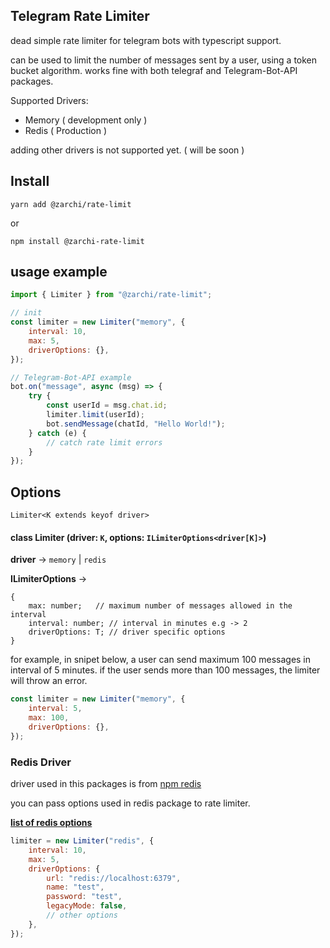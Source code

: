 ## Telegram Rate Limiter

dead simple rate limiter for telegram bots with typescript support.

can be used to limit the number of messages sent by a user, using a token bucket algorithm. works fine with both telegraf and Telegram-Bot-API packages.

Supported Drivers:

-   Memory ( development only )
-   Redis ( Production )

adding other drivers is not supported yet. ( will be soon )

## Install

```
yarn add @zarchi/rate-limit
```
or
```
npm install @zarchi-rate-limit
```

## usage example

```js
import { Limiter } from "@zarchi/rate-limit";

// init
const limiter = new Limiter("memory", {
    interval: 10,
    max: 5,
    driverOptions: {},
});

// Telegram-Bot-API example
bot.on("message", async (msg) => {
    try {
        const userId = msg.chat.id;
        limiter.limit(userId);
        bot.sendMessage(chatId, "Hello World!");
    } catch (e) {
        // catch rate limit errors
    }
});
```

## Options

`Limiter<K extends keyof driver>`

#### class Limiter (driver: `K`, options: `ILimiterOptions<driver[K]>`)

**driver** -> `memory` | `redis`

**ILimiterOptions** ->

```
{
    max: number;   // maximum number of messages allowed in the interval
    interval: number; // interval in minutes e.g -> 2
    driverOptions: T; // driver specific options
}
```

for example, in snipet below, a user can send maximum 100 messages in interval of 5 minutes. if the user sends more than 100 messages, the limiter will throw an error.

```js
const limiter = new Limiter("memory", {
    interval: 5,
    max: 100,
    driverOptions: {},
});
```

### Redis Driver

driver used in this packages is from [npm redis](https://www.npmjs.com/package/redis)

you can pass options used in redis package to rate limiter.

**[list of redis options](https://github.com/redis/node-redis/blob/HEAD/docs/client-configuration.md)**

```js
limiter = new Limiter("redis", {
    interval: 10,
    max: 5,
    driverOptions: {
        url: "redis://localhost:6379",
        name: "test",
        password: "test",
        legacyMode: false,
        // other options
    },
});
```
